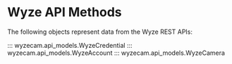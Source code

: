 # Wyze API Methods

The following objects represent data from the Wyze REST APIs:

::: wyzecam.api_models.WyzeCredential
::: wyzecam.api_models.WyzeAccount
::: wyzecam.api_models.WyzeCamera
